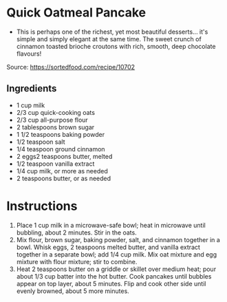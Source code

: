 # Quick Oatmeal Pancake

- This is perhaps one of the richest, yet most beautiful desserts... it's simple and simply elegant at the same time. The sweet crunch of cinnamon toasted brioche croutons with rich, smooth, deep chocolate flavours!

Source: https://sortedfood.com/recipe/10702

## Ingredients

- 1 cup milk
- 2/3 cup quick-cooking oats
- 2/3 cup all-purpose flour
- 2 tablespoons brown sugar
- 1 1/2 teaspoons baking powder
- 1/2 teaspoon salt
- 1/4 teaspoon ground cinnamon
- 2 eggs2 teaspoons butter, melted
- 1/2 teaspoon vanilla extract
- 1/4 cup milk, or more as needed
- 2 teaspoons butter, or as needed

# Instructions


1. Place 1 cup milk in a microwave-safe bowl; heat in microwave until bubbling, about 2 minutes. Stir in the oats.
2. Mix flour, brown sugar, baking powder, salt, and cinnamon together in a bowl. Whisk eggs, 2 teaspoons melted butter, and vanilla extract together in a separate bowl; add 1/4 cup milk. Mix oat mixture and egg mixture with flour mixture; stir to combine.
3. Heat 2 teaspoons butter on a griddle or skillet over medium heat; pour about 1/3 cup batter into the hot butter. Cook pancakes until bubbles appear on top layer, about 5 minutes. Flip and cook other side until evenly browned, about 5 more minutes.

